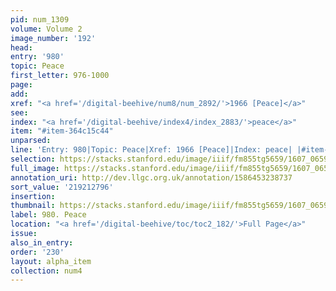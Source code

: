 ```yaml
---
pid: num_1309
volume: Volume 2
image_number: '192'
head:
entry: '980'
topic: Peace
first_letter: 976-1000
page:
add:
xref: "<a href='/digital-beehive/num8/num_2892/'>1966 [Peace]</a>"
see:
index: "<a href='/digital-beehive/index4/index_2883/'>peace</a>"
item: "#item-364c15c44"
unparsed:
line: 'Entry: 980|Topic: Peace|Xref: 1966 [Peace]|Index: peace| |#item-364c15c44'
selection: https://stacks.stanford.edu/image/iiif/fm855tg5659/1607_0659/874,2796,2923,888/full/0/default.jpg
full_image: https://stacks.stanford.edu/image/iiif/fm855tg5659/1607_0659/full/full/0/default.jpg
annotation_uri: http://dev.llgc.org.uk/annotation/1586453238737
sort_value: '219212796'
insertion:
thumbnail: https://stacks.stanford.edu/image/iiif/fm855tg5659/1607_0659/874,2796,600,180/250,/0/default.jpg
label: 980. Peace
location: "<a href='/digital-beehive/toc/toc2_182/'>Full Page</a>"
issue:
also_in_entry:
order: '230'
layout: alpha_item
collection: num4
---
```

